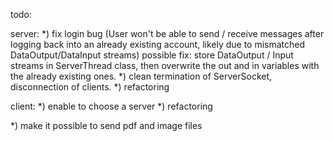 todo:

server:
*) fix login bug (User won't be able to send / receive messages after logging back into an already existing account, likely due to mismatched DataOutput/DataInput streams)
 possible fix: store DataOutput / Input streams in ServerThread class, then overwrite the out and in variables with the already existing ones. 
*) clean termination of ServerSocket, disconnection of clients.
*) refactoring

client:
*) enable to choose a server
*) refactoring

*) make it possible to send pdf and image files
